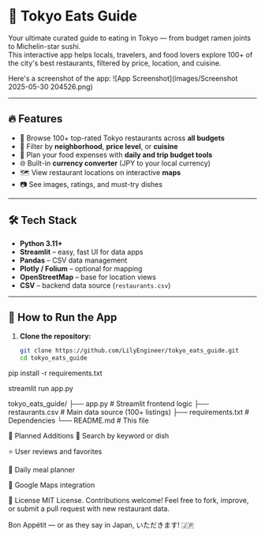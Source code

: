 # 🍣 Tokyo Eats Guide

Your ultimate curated guide to eating in Tokyo — from budget ramen joints to Michelin-star sushi.  
This interactive app helps locals, travelers, and food lovers explore 100+ of the city's best restaurants, filtered by price, location, and cuisine.


Here's a screenshot of the app:
![App Screenshot](images/Screenshot 2025-05-30 204526.png)

---

## 🔥 Features

- 🍜 Browse 100+ top-rated Tokyo restaurants across **all budgets**
- 📍 Filter by **neighborhood**, **price level**, or **cuisine**
- 💸 Plan your food expenses with **daily and trip budget tools**
- 🌐 Built-in **currency converter** (JPY to your local currency)
- 🗺️ View restaurant locations on interactive **maps**
- 📷 See images, ratings, and must-try dishes

---

## 🛠 Tech Stack

- **Python 3.11+**
- **Streamlit** – easy, fast UI for data apps
- **Pandas** – CSV data management
- **Plotly / Folium** – optional for mapping
- **OpenStreetMap** – base for location views
- **CSV** – backend data source (`restaurants.csv`)

---

## 🚀 How to Run the App

1. **Clone the repository:**
   ```bash
   git clone https://github.com/LilyEngineer/tokyo_eats_guide.git
   cd tokyo_eats_guide

pip install -r requirements.txt

streamlit run app.py

tokyo_eats_guide/
├── app.py                # Streamlit frontend logic
├── restaurants.csv       # Main data source (100+ listings)
├── requirements.txt      # Dependencies
└── README.md             # This file

🧩 Planned Additions
🔎 Search by keyword or dish

⭐ User reviews and favorites

📆 Daily meal planner

📍 Google Maps integration

📜 License
MIT License.
Contributions welcome! Feel free to fork, improve, or submit a pull request with new restaurant data.

Bon Appétit — or as they say in Japan, いただきます! 🇯🇵
